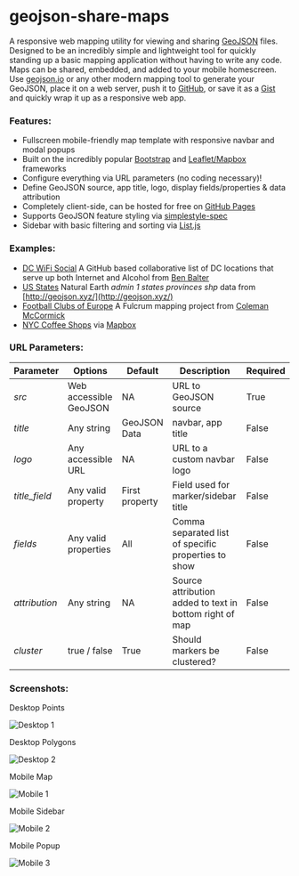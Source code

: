 geojson-share-maps
===========

A responsive web mapping utility for viewing and sharing [GeoJSON](http://geojson.org/) files. Designed to be an incredibly simple and lightweight tool for quickly standing up a basic mapping application without having to write any code. Maps can be shared, embedded, and added to your mobile homescreen. Use [geojson.io](http://geojson.io/) or any other modern mapping tool to generate your GeoJSON, place it on a web server, push it to [GitHub](https://github.com/), or save it as a [Gist](https://gist.github.com/) and quickly wrap it up as a responsive web app.

### Features:

- Fullscreen mobile-friendly map template with responsive navbar and modal popups
- Built on the incredibly popular [Bootstrap](http://getbootstrap.com/) and [Leaflet/Mapbox](http://leafletjs.com/) frameworks
- Configure everything via URL parameters (no coding necessary)!
- Define GeoJSON source, app title, logo, display fields/properties & data attribution
- Completely client-side, can be hosted for free on [GitHub Pages](https://pages.github.com/)
- Supports GeoJSON feature styling via [simplestyle-spec](https://github.com/mapbox/simplestyle-spec/)
- Sidebar with basic filtering and sorting via [List.js](http://www.listjs.com/)

### Examples:

- [DC WiFi Social](http://bmcbride.github.io/geojson-share-maps/?src=https://raw.githubusercontent.com/benbalter/dc-wifi-social/master/bars.geojson&fields=name,address&title=DC%20WiFi%20Social&title_field=name&attribution=https://github.com/benbalter/dc-wifi-social) A GitHub based collaborative list of DC locations that serve up both Internet and Alcohol from [Ben Balter](https://github.com/benbalter/dc-wifi-social)
- [US States](http://bmcbride.github.io/geojson-share-maps/?src=https://d2ad6b4ur7yvpq.cloudfront.net/naturalearth-3.3.0/ne_110m_admin_1_states_provinces_shp.geojson&logo=https://upload.wikimedia.org/wikipedia/en/thumb/a/a4/Flag_of_the_United_States.svg/320px-Flag_of_the_United_States.svg.png&fields=name,name_alt,adm1_code,region,wikipedia&title=US%20States&attribution=States%20courtesy%20of%20geojson.xyz) Natural Earth _admin 1 states provinces shp_ data from [http://geojson.xyz/](http://geojson.xyz/)
- [Football Clubs of Europe](http://bmcbride.github.io/geojson-share-maps/?src=https://web.fulcrumapp.com/shares/82982e4c55707a34.geojson&fields=name,full_name,ground,league,city,state_province,country,photo&title=Football%20Clubs%20of%20Europe&title_field=name&attribution=Courtesy%20of%20Coleman%20McCormick&cluster=true) A Fulcrum mapping project from [Coleman McCormick](https://github.com/colemanm/)
- [NYC Coffee Shops](http://bmcbride.github.io/geojson-share-maps/?src=http://api.tiles.mapbox.com/v3/mapbox.o11ipb8h/markers.geojson&fields=name,description&title=NYC%20Coffee%20Shops&title_field=name&attribution=Courtesy%20of%20Mapbox&cluster=false) via [Mapbox](https://www.mapbox.com/blog/open-web-geojson/)

### URL Parameters:

| Parameter     | Options                 | Default       | Description                                              | Required |
| ------------- | ----------------------- | ------------- | -------------------------------------------------------- | -------- |
| _src_         | Web accessible GeoJSON  | NA            | URL to GeoJSON source                                    | True     |
| _title_       | Any string              | GeoJSON Data  | navbar, app title                                        | False    |
| _logo_        | Any accessible URL      | NA            | URL to a custom navbar logo                              | False    |
| _title_field_ | Any valid property      | First property| Field used for marker/sidebar title                      | False    |
| _fields_      | Any valid properties    | All           | Comma separated list of specific properties to show      | False    |
| _attribution_ | Any string              | NA            | Source attribution added to text in bottom right of map  | False    |
| _cluster_     | true / false            | True          | Should markers be clustered?                             | False    |


### Screenshots:

Desktop Points

![Desktop 1](http://bmcbride.github.io/geojson-share-maps/screenshots/desktop-1.png)

Desktop Polygons

![Desktop 2](http://bmcbride.github.io/geojson-share-maps/screenshots/desktop-2.png)

Mobile Map

![Mobile 1](http://bmcbride.github.io/geojson-share-maps/screenshots/mobile-1.png)

Mobile Sidebar

![Mobile 2](http://bmcbride.github.io/geojson-share-maps/screenshots/mobile-2.png)

Mobile Popup

![Mobile 3](http://bmcbride.github.io/geojson-share-maps/screenshots/mobile-3.png)
